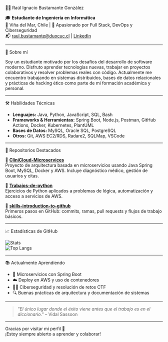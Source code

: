 👨‍💻 Raúl Ignacio Bustamante González

🎓 **Estudiante de Ingeniería en Informática**  
📍 Viña del Mar, Chile | 🧠 Apasionado por Full Stack, DevOps y Ciberseguridad  
📬 [raul.bustamante@duocuc.cl](mailto:raul.bustamante@duocuc.cl) | [LinkedIn](https://www.linkedin.com/in/raulignacio/)

---

🚀 Sobre mí

Soy un estudiante motivado por los desafíos del desarrollo de software moderno. Disfruto aprender tecnologías nuevas, trabajar en proyectos colaborativos y resolver problemas reales con código.
Actualmente me encuentro trabajando en sistemas distribuidos, bases de datos relacionales y prácticas de hacking ético como parte de mi formación académica y personal.

---

🛠️ Habilidades Técnicas

- **Lenguajes:** Java, Python, JavaScript, SQL, Bash
- **Frameworks & Herramientas:** Spring Boot, Node.js, Postman, GitHub Actions, Docker, Kubernetes, PlantUML
- **Bases de Datos:** MySQL, Oracle SQL, PostgreSQL
- **Otros:** Git, AWS EC2/RDS, Radare2, SQLMap, VSCode

---

📘 Repositorios Destacados

🔹 [**CliniCloud-Microservices**](https://github.com/Rau1ignacio/CliniCloud-Microservices)  
Proyecto de arquitectura basada en microservicios usando Java Spring Boot, MySQL, Docker y AWS. Incluye diagnóstico médico, gestión de usuarios y citas.

🔹 [**Trabajos-de-python**](https://github.com/Rau1ignacio/Trabajos-de-python)  
Ejercicios de Python aplicados a problemas de lógica, automatización y acceso a servicios de AWS.

🔹 [**skills-introduction-to-github**](https://github.com/Rau1ignacio/skills-introduction-to-github)  
Primeros pasos en GitHub: commits, ramas, pull requests y flujos de trabajo básicos.

---

📈 Estadísticas de GitHub

![Stats](https://github-readme-stats.vercel.app/api?username=Rau1ignacio&show_icons=true&theme=tokyonight)  
![Top Langs](https://github-readme-stats.vercel.app/api/top-langs/?username=Rau1ignacio&layout=compact&theme=tokyonight)

---

📚 Actualmente Aprendiendo

- 🧩 Microservicios con Spring Boot
- ☁️ Deploy en AWS y uso de contenedores
- 🕵️‍♂️ Ciberseguridad y resolución de retos CTF
- 🔍 Buenas prácticas de arquitectura y documentación de sistemas

---

> _"El único lugar donde el éxito viene antes que el trabajo es en el diccionario."_ – Vidal Sassoon

---

Gracias por visitar mi perfil 🙌  
¡Estoy siempre abierto a aprender y colaborar!

